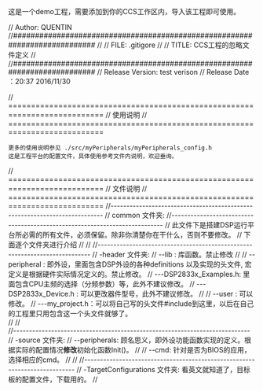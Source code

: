 这是一个demo工程，需要添加到你的CCS工作区内，导入该工程即可使用。

// Author:  QUENTIN 
//###########################################################################
//
// FILE:  .gitigore
//
// TITLE: CCS工程的忽略文件定义
//
//###########################################################################
// Release Version: test verison
// Release Date   ：20:37 2016/11/30


// ===========================================================================
//                              使用说明
// ===========================================================================

	更多的使用说明参见 ./src/myPeripherals/myPeripherals_config.h
	这是工程平台的配置文件，具体使用参考文件内说明，欢迎垂询。





// ===========================================================================
//                              文件说明
// ===========================================================================
//---------------------------------------------------------------------------
// common 文件夹:
//---------------------------------------------------------------------------
// 此文件下是搭建DSP运行平台所必需的所有文件，必须保留。除非你清楚你在干什么，否则不要修改。
// 下面逐个文件夹进行介绍
//
//
//---------------------------------------------------------------------------
// -header 文件夹:
// --lib        : 库函数。禁止修改
//
// --peripheral : 即外设，里面包含DSP外设的各种definitions 以及实现的头文件, 宏定义是根据硬件实际情况定义的。禁止修改。
// ---DSP2833x_Examples.h: 里面包含CPU主频的选择（分频参数）等，此外不建议修改。
// ---DSP2833x_Device.h  : 可以更改器件型号，此外不建议修改。
//
// --user       : 可以修改。
// ---my_project.h：可以将自己写的头文件#include到这里，以后在自己的工程里只用包含这一个头文件就够了。   
//
//    
//---------------------------------------------------------------------------
// -source 文件夹:
// --peripherals: 顾名思义，即外设功能函数实现的定义。根据实际的配置情况**修改**初始化函数Init()。
//
// --cmd: 针对是否为BIOS的应用，选择相应的cmd。
//
//
//---------------------------------------------------------------------------
// -TargetConfigurations 文件夹: 看英文就知道了，目标板的配置文件，下载用的。
//
